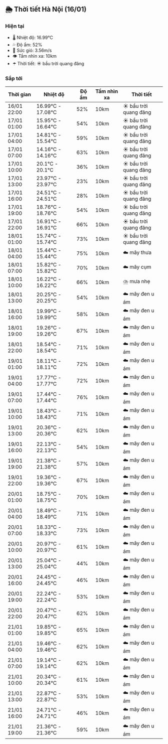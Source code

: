## 🌦️ Thời tiết Hà Nội (16/01)

### Hiện tại

- 🌡️ Nhiệt độ: 16.99℃
- 💦 Độ ẩm: 52%
- 💨 Sức gió: 3.56m/s
- 👁️ Tầm nhìn xa: 10km
- ☂️ Thời tiết: ☀️ bầu trời quang đãng

### Sắp tới

| Thời gian | Nhiệt độ | Độ ẩm | Tầm nhìn xa | Thời tiết |
| --- | --- | --- | --- | --- |
| 16/01 22:00 | 16.99℃ - 17.08℃ | 52% | 10km | ☀️ bầu trời quang đãng |
| 17/01 01:00 | 15.95℃ - 16.64℃ | 54% | 10km | ☀️ bầu trời quang đãng |
| 17/01 04:00 | 14.81℃ - 15.54℃ | 59% | 10km | ☀️ bầu trời quang đãng |
| 17/01 07:00 | 14.16℃ - 14.16℃ | 63% | 10km | ☀️ bầu trời quang đãng |
| 17/01 10:00 | 20.1℃ - 20.1℃ | 36% | 10km | ☀️ bầu trời quang đãng |
| 17/01 13:00 | 23.97℃ - 23.97℃ | 23% | 10km | ☀️ bầu trời quang đãng |
| 17/01 16:00 | 24.51℃ - 24.51℃ | 28% | 10km | ☀️ bầu trời quang đãng |
| 17/01 19:00 | 18.76℃ - 18.76℃ | 54% | 10km | ☀️ bầu trời quang đãng |
| 17/01 22:00 | 16.91℃ - 16.91℃ | 66% | 10km | ☀️ bầu trời quang đãng |
| 18/01 01:00 | 15.74℃ - 15.74℃ | 73% | 10km | ☀️ bầu trời quang đãng |
| 18/01 04:00 | 15.44℃ - 15.44℃ | 75% | 10km | ☁️ mây thưa |
| 18/01 07:00 | 15.82℃ - 15.82℃ | 70% | 10km | ☁️ mây cụm |
| 18/01 10:00 | 16.22℃ - 16.22℃ | 66% | 10km | ⛈️ mưa nhẹ |
| 18/01 13:00 | 20.25℃ - 20.25℃ | 54% | 10km | ☁️ mây đen u ám |
| 18/01 16:00 | 19.99℃ - 19.99℃ | 58% | 10km | ☁️ mây đen u ám |
| 18/01 19:00 | 19.26℃ - 19.26℃ | 67% | 10km | ☁️ mây đen u ám |
| 18/01 22:00 | 18.54℃ - 18.54℃ | 71% | 10km | ☁️ mây đen u ám |
| 19/01 01:00 | 18.11℃ - 18.11℃ | 72% | 10km | ☁️ mây đen u ám |
| 19/01 04:00 | 17.77℃ - 17.77℃ | 72% | 10km | ☁️ mây đen u ám |
| 19/01 07:00 | 17.44℃ - 17.44℃ | 76% | 10km | ☁️ mây đen u ám |
| 19/01 10:00 | 18.43℃ - 18.43℃ | 71% | 10km | ☁️ mây đen u ám |
| 19/01 13:00 | 20.36℃ - 20.36℃ | 62% | 10km | ☁️ mây đen u ám |
| 19/01 16:00 | 22.13℃ - 22.13℃ | 54% | 10km | ☁️ mây đen u ám |
| 19/01 19:00 | 21.38℃ - 21.38℃ | 57% | 10km | ☁️ mây đen u ám |
| 19/01 22:00 | 19.36℃ - 19.36℃ | 67% | 10km | ☁️ mây đen u ám |
| 20/01 01:00 | 18.75℃ - 18.75℃ | 70% | 10km | ☁️ mây đen u ám |
| 20/01 04:00 | 18.49℃ - 18.49℃ | 71% | 10km | ☁️ mây đen u ám |
| 20/01 07:00 | 18.33℃ - 18.33℃ | 73% | 10km | ☁️ mây đen u ám |
| 20/01 10:00 | 20.97℃ - 20.97℃ | 61% | 10km | ☁️ mây đen u ám |
| 20/01 13:00 | 25.04℃ - 25.04℃ | 44% | 10km | ☁️ mây đen u ám |
| 20/01 16:00 | 24.45℃ - 24.45℃ | 46% | 10km | ☁️ mây đen u ám |
| 20/01 19:00 | 22.24℃ - 22.24℃ | 53% | 10km | ☁️ mây đen u ám |
| 20/01 22:00 | 20.47℃ - 20.47℃ | 62% | 10km | ☁️ mây đen u ám |
| 21/01 01:00 | 19.85℃ - 19.85℃ | 65% | 10km | ☁️ mây đen u ám |
| 21/01 04:00 | 19.46℃ - 19.46℃ | 62% | 10km | ☁️ mây đen u ám |
| 21/01 07:00 | 19.14℃ - 19.14℃ | 62% | 10km | ☁️ mây đen u ám |
| 21/01 10:00 | 20.34℃ - 20.34℃ | 61% | 10km | ☁️ mây đen u ám |
| 21/01 13:00 | 22.87℃ - 22.87℃ | 53% | 10km | ☁️ mây đen u ám |
| 21/01 16:00 | 24.71℃ - 24.71℃ | 46% | 10km | ☁️ mây đen u ám |
| 21/01 19:00 | 21.36℃ - 21.36℃ | 59% | 10km | ☁️ mây đen u ám |
